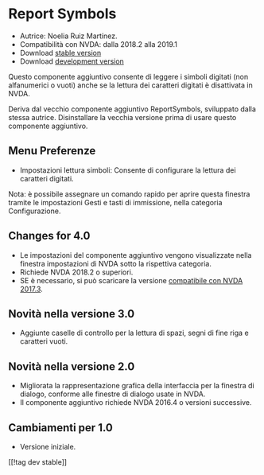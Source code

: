 # Report Symbols #

*	Autrice: Noelia Ruiz Martínez.
*	Compatibilità con NVDA: dalla 2018.2 alla 2019.1
*	Download [stable version][1]
*	Download [development version][2]

Questo componente aggiuntivo consente di leggere i simboli digitati (non
alfanumerici o vuoti) anche se la lettura dei caratteri digitati è
disattivata in NVDA.

Deriva dal vecchio componente aggiuntivo  ReportSymbols, sviluppato dalla
stessa autrice. Disinstallare la vecchia versione prima di usare questo
componente aggiuntivo.

## Menu Preferenze ##
*	Impostazioni lettura simboli: Consente di configurare la lettura dei
  caratteri digitati.

Nota: è possibile assegnare un comando rapido per aprire questa finestra
tramite le impostazioni Gesti e tasti di immissione, nella categoria
Configurazione.

## Changes for 4.0 ##
* Le impostazioni del componente aggiuntivo vengono visualizzate nella
  finestra impostazioni di NVDA sotto la rispettiva categoria.
* Richiede NVDA 2018.2 o superiori.
* SE è necessario, si può scaricare la versione [compatibile con NVDA
  2017.3][3].

## Novità nella versione 3.0 ##
* Aggiunte caselle di controllo per la lettura di spazi, segni di fine riga
  e caratteri vuoti.

## Novità nella versione 2.0 ##
*	Migliorata la rappresentazione grafica della interfaccia per la finestra
  di dialogo, conforme alle finestre di dialogo usate in NVDA.
*	Il componente aggiuntivo richiede NVDA 2016.4 o versioni successive.

## Cambiamenti per 1.0 ##
*	Versione iniziale.


[[!tag dev stable]]

[1]: https://addons.nvda-project.org/files/get.php?file=rsy

[2]: https://addons.nvda-project.org/files/get.php?file=rsy-dev

[3]: https://addons.nvda-project.org/files/get.php?file=rsy-o

